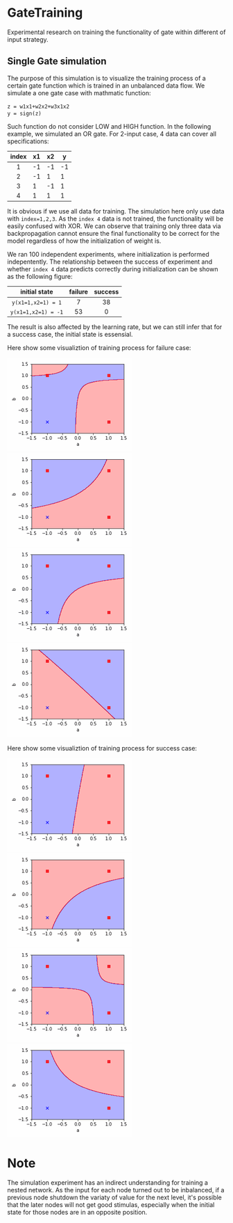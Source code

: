 # GateTraining
Experimental research on training the functionality of gate within different of input strategy.

## Single Gate simulation

The purpose of this simulation is to visualize the training process of a certain gate function which is trained in an unbalanced data flow. We simulate a one gate case with mathmatic function:

```
z = w1x1+w2x2+w3x1x2
y = sign(z)
```

Such function do not consider LOW and HIGH function. In the following example, we simulated an OR gate. For 2-input case, 4 data can cover all specifications:

|index|x1 |x2 |y  |
|:---:|---|---|---|
|1    |-1 |-1 |-1 |
|2    |-1 |1  |1  |
|3    |1  |-1 |1  |
|4    |1  |1  |1  |

It is obvious if we use all data for training. The simulation here only use data with `index=1,2,3`. As the `index 4` data is not trained, the functionality will be  easily confused with XOR. We can observe that training only three data via backpropagation cannot ensure the final functionality to be correct for the model regardless of how the initialization of weight is.

We ran 100 independent experiments, where initialization is performed indepentently. The relationship between the success of experiment and whether `index 4` data predicts correctly during initialization can be shown as the following figure:

|initial state|failure|success|
|:-------:|:-------:|:------:|
|`y(x1=1,x2=1) = 1`|7|38|
|`y(x1=1,x2=1) = -1`|53|0|

The result is also affected by the learning rate, but we can still infer that for a success case, the initial state is essensial.

Here show some visualiztion of training process for failure case:

![1](example/failure/1.gif "failure1")
![2](example/failure/8.gif "failure2")
![3](example/failure/3.gif "failure3")
![4](example/failure/4.gif "failure4")

Here show some visualiztion of training process for success case:

![5](example/success/5.gif "success1")
![6](example/success/8.gif "success2")
![7](example/success/3.gif "success3")
![8](example/success/9.gif "success4")

# Note

The simulation experiment has an indirect understanding for training a nested network. As the input for each node turned out to be inbalanced, if a previous node shutdown the variaty of value for the next level, it's possible that the later nodes will not get good stimulas, especially when the initial state for those nodes are in an opposite position.

